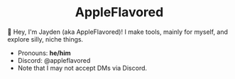 <h1 align="center">AppleFlavored</h1>

:wave: Hey, I'm Jayden (aka AppleFlavored)! I make tools, mainly for myself, and explore silly, niche things.
- Pronouns: **he/him**
- Discord: @appleflavored
- Note that I may not accept DMs via Discord.
